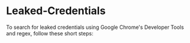 # Leaked-Credentials
To search for leaked credentials using Google Chrome's Developer Tools and regex, follow these short steps:
